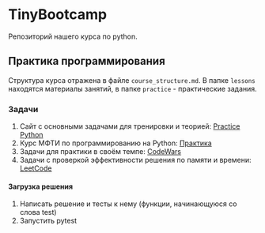 # TinyBootcamp
Репозиторий нашего курса по python.

## Практика программирования
Структура курса отражена в файле `course_structure.md`. В папке `lessons` находятся материалы занятий, в папке `practice` - практические задания.

### Задачи
1. Сайт с основными задачами для тренировки и теорией: [Practice Python](https://www.practicepython.org/)
2. Курс МФТИ по программированию на Python: [Практика](http://cs.mipt.ru/python)
2. Задачи для практики в своём темпе: [CodeWars](https://www.codewars.com/)
3. Задачи с проверкой эффективности решения по памяти и времени: [LeetCode](https://leetcode.com/problemset/all/?listId=wpwgkgt&page=1&sorting=W3sic29ydE9yZGVyIjoiQVNDRU5ESU5HIiwib3JkZXJCeSI6IkRJRkZJQ1VMVFkifV0%3D)
#### Загрузка решения
1. Написать решение и тесты к нему (функции, начинающуюся со слова test)
2. Запустить pytest

